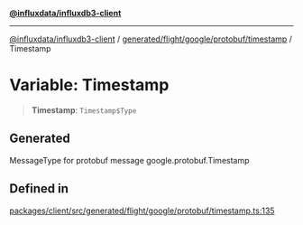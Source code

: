[**@influxdata/influxdb3-client**](../../../../../../index.md)

***

[@influxdata/influxdb3-client](../../../../../../modules.md) / [generated/flight/google/protobuf/timestamp](../index.md) / Timestamp

# Variable: Timestamp

> **Timestamp**: `Timestamp$Type`

## Generated

MessageType for protobuf message google.protobuf.Timestamp

## Defined in

[packages/client/src/generated/flight/google/protobuf/timestamp.ts:135](https://github.com/InfluxCommunity/influxdb3-js/blob/6328be2232de5032f7226e569b6b0154d8900f73/packages/client/src/generated/flight/google/protobuf/timestamp.ts#L135)
